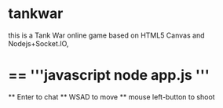tankwar
=========

this is a Tank War online game based on HTML5 Canvas and Nodejs+Socket.IO,

==
'''javascript
node app.js
'''
==
** Enter to chat
** WSAD to move
** mouse left-button to shoot

